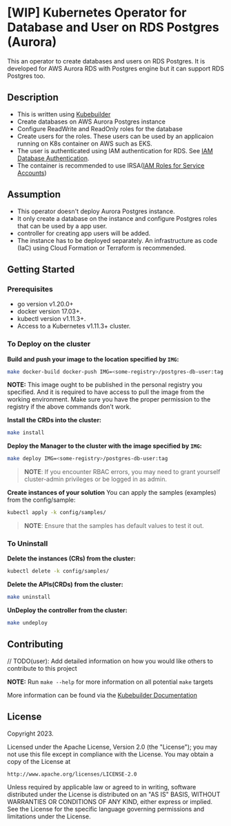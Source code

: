 # [WIP] Kubernetes Operator for Database and User on RDS Postgres (Aurora)
This an operator to create databases and users on RDS Postgres. It is developed for AWS Aurora RDS with Postgres engine but it can support RDS Postgres too.

## Description
* This is written using [Kubebuilder](https://github.com/kubernetes-sigs/kubebuilder)
* Create databases on AWS Aurora Postgres instance
* Configure ReadWrite and ReadOnly roles for the database
* Create users for the roles. These users can be used by an applicaion running on K8s container on AWS such as EKS.
* The user is authenticated using IAM authentication for RDS. See [IAM Database Authentication](https://docs.aws.amazon.com/AmazonRDS/latest/UserGuide/UsingWithRDS.IAMDBAuth.html).
* The container is recommended to use IRSA([IAM Roles for Service Accounts](https://docs.aws.amazon.com/eks/latest/userguide/iam-roles-for-service-accounts.html))


## Assumption
* This operator doesn't deploy Aurora Postgres instance.
* It only create a database on the instance and configure Postgres roles that can be used by a app user.
* controller for creating app users will be added. 
* The instance has to be deployed separately. An infrastructure as code (IaC) using Cloud Formation or Terraform is recommended.



## Getting Started

### Prerequisites
- go version v1.20.0+
- docker version 17.03+.
- kubectl version v1.11.3+.
- Access to a Kubernetes v1.11.3+ cluster.

### To Deploy on the cluster
**Build and push your image to the location specified by `IMG`:**

```sh
make docker-build docker-push IMG=<some-registry>/postgres-db-user:tag
```

**NOTE:** This image ought to be published in the personal registry you specified. 
And it is required to have access to pull the image from the working environment. 
Make sure you have the proper permission to the registry if the above commands don’t work.

**Install the CRDs into the cluster:**

```sh
make install
```

**Deploy the Manager to the cluster with the image specified by `IMG`:**

```sh
make deploy IMG=<some-registry>/postgres-db-user:tag
```

> **NOTE**: If you encounter RBAC errors, you may need to grant yourself cluster-admin 
privileges or be logged in as admin.

**Create instances of your solution**
You can apply the samples (examples) from the config/sample:

```sh
kubectl apply -k config/samples/
```

>**NOTE**: Ensure that the samples has default values to test it out.

### To Uninstall
**Delete the instances (CRs) from the cluster:**

```sh
kubectl delete -k config/samples/
```

**Delete the APIs(CRDs) from the cluster:**

```sh
make uninstall
```

**UnDeploy the controller from the cluster:**

```sh
make undeploy
```

## Contributing
// TODO(user): Add detailed information on how you would like others to contribute to this project

**NOTE:** Run `make --help` for more information on all potential `make` targets

More information can be found via the [Kubebuilder Documentation](https://book.kubebuilder.io/introduction.html)

## License

Copyright 2023.

Licensed under the Apache License, Version 2.0 (the "License");
you may not use this file except in compliance with the License.
You may obtain a copy of the License at

    http://www.apache.org/licenses/LICENSE-2.0

Unless required by applicable law or agreed to in writing, software
distributed under the License is distributed on an "AS IS" BASIS,
WITHOUT WARRANTIES OR CONDITIONS OF ANY KIND, either express or implied.
See the License for the specific language governing permissions and
limitations under the License.


